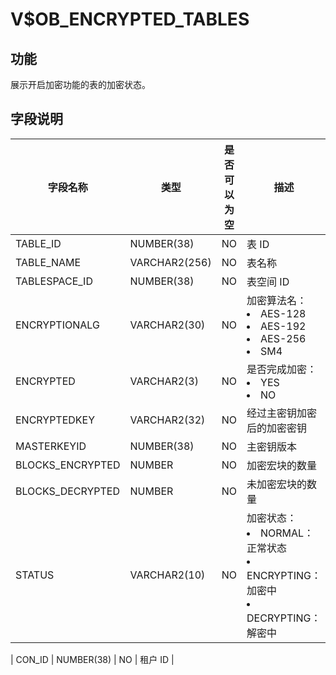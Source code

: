 V$OB_ENCRYPTED_TABLES 
==========================================

功能 
-----------------------

展示开启加密功能的表的加密状态。

字段说明 
-------------------------



|     **字段名称**     |    **类型**     | **是否可以为空** |                                                                                                          **描述**                                                                                                          |
|------------------|---------------|------------|--------------------------------------------------------------------------------------------------------------------------------------------------------------------------------------------------------------------------|
| TABLE_ID         | NUMBER(38)    | NO         | 表 ID                                                                                                                                                                                                                     |
| TABLE_NAME       | VARCHAR2(256) | NO         | 表名称                                                                                                                                                                                                                      |
| TABLESPACE_ID    | NUMBER(38)    | NO         | 表空间 ID                                                                                                                                                                                                                   |
| ENCRYPTIONALG    | VARCHAR2(30)  | NO         | 加密算法名： <li> AES-128   <li> AES-192   <li> AES-256   <li> SM4    |
| ENCRYPTED        | VARCHAR2(3)   | NO         | 是否完成加密： <li> YES   <li> NO                                                                                                  |
| ENCRYPTEDKEY     | VARCHAR2(32)  | NO         | 经过主密钥加密后的加密密钥                                                                                                                                                                                                            |
| MASTERKEYID      | NUMBER(38)    | NO         | 主密钥版本                                                                                                                                                                                                                    |
| BLOCKS_ENCRYPTED | NUMBER        | NO         | 加密宏块的数量                                                                                                                                                                                                                  |
| BLOCKS_DECRYPTED | NUMBER        | NO         | 未加密宏块的数量                                                                                                                                                                                                                 |
| STATUS           | VARCHAR2(10)  | NO         | 加密状态： <li> NORMAL：正常状态   <li> ENCRYPTING：加密中   <li> DECRYPTING：解密中                            |

| CON_ID        | NUMBER(38)         | NO         | 租户 ID                                                                                                                                                                                                                    |
